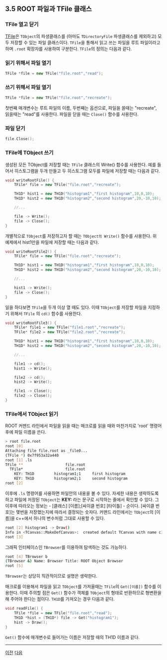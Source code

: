 ## 3.5 ROOT 파일과 TFile 클래스

### TFile 열고 닫기

[TFile](https://root.cern.ch/doc/master/classTFile.html)은 `TObject`의 파생클래스를 (아마도 `TDirectoryFile` 파생클래스를 제외하고) 모두 저장할 수 있는 파일 클래스이다.  `TFile`을 통해서 읽고 쓰는 파일을 루트 파일이라고 하며 `.root` 확장자를 사용하여 구분한다.  `TFile`의 정의는 다음과 같다.

### 읽기 위해서 파일 열기
```c++
TFile *file = new TFile("file.root","read");
```

### 쓰기 위해서 파일 열기
```c++
TFile *file = new TFile("file.root","recreate");
```
첫번째 매개변수는 루트 파일의 이름, 두번째는 옵션으로, 파일을 쓸때는 "recreate", 읽을때는 "read"를 사용한다.  파일을 닫을 때는 `Close()` 함수를 사용한다.

### 파일 닫기

```c++
file.Close();
```

### TFile에 TObject 쓰기

생성된 모든 TObject를 저장할 때는 `TFile` 클래스의 Write() 함수를 사용한다. 예를 들어서 히스토그램을 두개 만들고 두 히스토그램 모두를 파일에 저장할 때는 다음과 같다.

```c++
void writeRootFile() {
    TFile* file = new TFile("file.root","recreate");

    TH1D* hist1 = new TH1D("histogram1","first histogram",10,0,10);
    TH1D* hist2 = new TH1D("histogram2","second histogram",20,-10,10);

    //...

    file -> Write();
    file -> Close();
}
```

개별적으로 `TObject`를 저장하고자 할 때는 `TObject의 Write()` 함수를 사용한다.  위 예제에서 hist1만을 파일에 저장할 때는 다음과 같다.

```c++
void writeRootFile2() {
    TFile* file = new TFile("file.root","recreate");

    TH1D* hist1 = new TH1D("histogram1","first histogram",10,0,10);
    TH1D* hist2 = new TH1D("histogram2","second histogram",20,-10,10);

    //...

    hist1 -> Write();
    file -> Close();
}
```

일을 하다보면 `TFile`을 두개 이상 열 때도 있다.  이때 `TObject`를 저장할 파일을 지정하기 위해서 `TFile` 의 `cd()` 함수를 사용한다.

```c++
void writeRootFile3() {
    TFile* file1 = new TFile("file1.root","recreate");
    TFile* file2 = new TFile("file2.root","recreate");

    TH1D* hist1 = new TH1D("histogram1","first histogram",10,0,10);
    TH1D* hist2 = new TH1D("histogram2","second histogram",20,-10,10);

    //...

    file1 -> cd();
    hist1 -> Write();

    file2 -> cd();
    hist2 -> Write();

    file1 -> Close();
    file2 -> Close();
}
```

### TFile에서 TObject 읽기

ROOT 커맨드 라인에서 파일을 읽을 때는 매크로를 읽을 때와 마찬가지로 'root' 명령어 후에 파일 이름을 쓴다.

```bash
> root file.root
root [0]
Attaching file file.root as _file0...
(TFile *) 0x7f953a32a440
root [1] .ls
TFile **                   file.root
  TFile*                   file.root
    KEY: TH1D         histogram1;1     first histogram
    KEY: TH1D         histogram2;1     second histogram
root [2]
```
이후에 `.ls` 명령어를 사용하면 파일안의 내용을 볼 수 있다.  자세한 내용은 생략하도록 하고 파일에 저장된 `TObject`는 **KEY:** 라는 문구로 시작하는 줄에서 확인할 수 있다.  그 이후에 따라오는 정보는 - [클래스] [이름];[싸이클 번호] [타이틀] - 순이다.  [싸이클 번호]는 몇번을 저장했는지에 따라서 결정되는 숫자다.  커맨드 라인에서는 `TObject`의 [이름]을 c++에서 하나의 변수처럼 그대로 사용할 수 있다.

```bash
root [2] histogram1 -> Draw()
Info in <TCanvas::MakeDefCanvas>:  created default TCanvas with name c1
root [3]
```

그래픽 인터페이스인 `TBrowser`를 이용하여 탐색하는 것도 가능하다.

```bash
root [4] TBrowser b
(TBrowser &) Name: Browser Title: ROOT Object Browser
root [5]
```
`TBrowser`는 상당히 직관적이므로 설명은 생략한다.

매크로를 이용해서 파일을 읽고 `TObject`를 가져올때는 `TFile`의 `Get([이름])` 함수를 이용한다.  이때 주의할 점은 `Get()` 함수가 객체를 `TObject`의 형태로 반환하므로 형변환을 해 주어야 한다는 점이다.  `TH1D`를 가져오는 경우 다음과 같다.

```c++
void readFile() {
    TFile *file = new TFile("file.root","read");
    TH1D *hist = (TH1D*) file -> Get("histogram1");
    hist -> Draw();
}
```
`Get()` 함수에 매개변수로 들어가는 이름은 저장할 때의 TH1D 이름과 같다.

---

[이전](root3.4.md)
[다음](root3.6.md)
